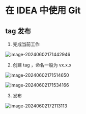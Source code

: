 # 在 IDEA 中使用 Git

## tag 发布

1. 完成当前工作

![image-20240602171442946](https://2024-cbq-1311841992.cos.ap-beijing.myqcloud.com/picgo/image-20240602171442946.png)

2. 创建 tag ，命名一般为 vx.x.x

![image-20240602171514650](https://2024-cbq-1311841992.cos.ap-beijing.myqcloud.com/picgo/image-20240602171514650.png)

![image-20240602171534166](https://2024-cbq-1311841992.cos.ap-beijing.myqcloud.com/picgo/image-20240602171534166.png)

3. 发布

![image-20240602172113113](https://2024-cbq-1311841992.cos.ap-beijing.myqcloud.com/picgo/image-20240602172113113.png)
